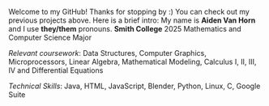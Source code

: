 Welcome to my GitHub! 
Thanks for stopping by :) 
You can check out my previous projects above. 
Here is a brief intro: 
  My name is **Aiden Van Horn** and I use **they/them** pronouns. 
  **Smith College** 2025 
  Mathematics and Computer Science Major 

  _Relevant coursework_: Data Structures, Computer Graphics, Microprocessors, Linear Algebra, Mathematical Modeling, Calculus I, II, III, IV and Differential Equations 

  _Technical Skills_: Java, HTML, JavaScript, Blender, Python, Linux, C, Google Suite

    
